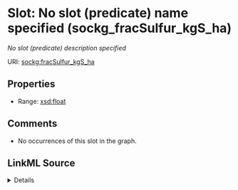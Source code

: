 

# Slot: No slot (predicate) name specified (sockg_fracSulfur_kgS_ha)


_No slot (predicate) description specified_







URI: [sockg:fracSulfur_kgS_ha](https://idir.uta.edu/sockg-ontology/docs/fracSulfur_kgS_ha)



<!-- no inheritance hierarchy -->








## Properties

* Range: [xsd:float](http://www.w3.org/2001/XMLSchema#float)





## Comments

* No occurrences of this slot in the graph.



## LinkML Source

<details>

```yaml
name: sockg_fracSulfur_kgS_ha
description: No slot (predicate) description specified
title: No slot (predicate) name specified
comments:
- No occurrences of this slot in the graph.
from_schema: soc-kg
rank: 1000
domain: sockg_YieldNutrientUptake
slot_uri: sockg:fracSulfur_kgS_ha
alias: sockg_fracSulfur_kgS_ha
range: float

```
</details>